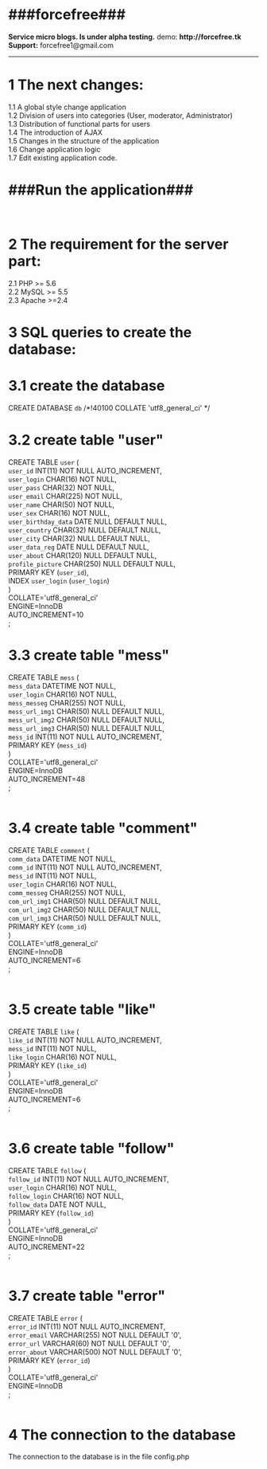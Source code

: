 <h1>###forcefree###</h1>
 <b>Service micro blogs. Is under alpha testing.</b>
 demo: <b>http://forcefree.tk</b><br> 
 <b>Support:</b> forcefree1@gmail.com
<hr>

# <b>1 The next changes:</b><br>
 1.1 A global style change application<br>
 1.2 Division of users into categories (User, moderator, Administrator)<br>
 1.3 Distribution of functional parts for users<br>
 1.4 The introduction of AJAX<br>
 1.5 Changes in the structure of the application<br>
 1.6 Change application logic<br>
 1.7 Edit existing application code.<br>

<b><h1>###Run the application###</h1></b><br>
# <b>2 The requirement for the server part:</b><br>
2.1 PHP >= 5.6<br>
2.2 MySQL >= 5.5<br>
2.3 Apache >=2.4<br>


# <b>3 SQL queries to create the database:</b><br>
# 3.1 create the database<br>
CREATE DATABASE `db` /*!40100 COLLATE 'utf8_general_ci' */<br>
# 3.2 create table "user"<br>
CREATE TABLE `user` (<br>
	`user_id` INT(11) NOT NULL AUTO_INCREMENT,<br>
	`user_login` CHAR(16) NOT NULL,<br>
	`user_pass` CHAR(32) NOT NULL,<br>
	`user_email` CHAR(225) NOT NULL,<br>
	`user_name` CHAR(50) NOT NULL,<br>
	`user_sex` CHAR(16) NOT NULL,<br>
	`user_birthday_data` DATE NULL DEFAULT NULL,<br>
	`user_country` CHAR(32) NULL DEFAULT NULL,<br>
	`user_city` CHAR(32) NULL DEFAULT NULL,<br>
	`user_data_reg` DATE NULL DEFAULT NULL,<br>
	`user_about` CHAR(120) NULL DEFAULT NULL,<br>
	`profile_picture` CHAR(250) NULL DEFAULT NULL,<br>
	PRIMARY KEY (`user_id`),<br>
	INDEX `user_login` (`user_login`)<br>
)<br>
COLLATE='utf8_general_ci'<br>
ENGINE=InnoDB<br>
AUTO_INCREMENT=10<br>
;<br>

# 3.3 create table "mess"<br>
CREATE TABLE `mess` (<br>
	`mess_data` DATETIME NOT NULL,<br>
	`user_login` CHAR(16) NOT NULL,<br>
	`mess_messeg` CHAR(255) NOT NULL,<br>
	`mess_url_img1` CHAR(50) NULL DEFAULT NULL,<br>
	`mess_url_img2` CHAR(50) NULL DEFAULT NULL,<br>
	`mess_url_img3` CHAR(50) NULL DEFAULT NULL,<br>
	`mess_id` INT(11) NOT NULL AUTO_INCREMENT,<br>
	PRIMARY KEY (`mess_id`)<br>
)<br>
COLLATE='utf8_general_ci'<br>
ENGINE=InnoDB<br>
AUTO_INCREMENT=48<br>
;<br>
<br>
# 3.4 create table "comment"<br>
CREATE TABLE `comment` (<br>
	`comm_data` DATETIME NOT NULL,<br>
	`comm_id` INT(11) NOT NULL AUTO_INCREMENT,<br>
	`mess_id` INT(11) NOT NULL,<br>
	`user_login` CHAR(16) NOT NULL,<br>
	`comm_messeg` CHAR(255) NOT NULL,<br>
	`com_url_img1` CHAR(50) NULL DEFAULT NULL,<br>
	`com_url_img2` CHAR(50) NULL DEFAULT NULL,<br>
	`com_url_img3` CHAR(50) NULL DEFAULT NULL,<br>
	PRIMARY KEY (`comm_id`)<br>
)<br>
COLLATE='utf8_general_ci'<br>
ENGINE=InnoDB<br>
AUTO_INCREMENT=6<br>
;<br>
<br>
# 3.5 create table "like"<br>
CREATE TABLE `like` (<br>
	`like_id` INT(11) NOT NULL AUTO_INCREMENT,<br>
	`mess_id` INT(11) NOT NULL,<br>
	`like_login` CHAR(16) NOT NULL,<br>
	PRIMARY KEY (`like_id`)<br>
)<br>
COLLATE='utf8_general_ci'<br>
ENGINE=InnoDB<br>
AUTO_INCREMENT=6<br>
;<br>
<br>
# 3.6 create table "follow"<br>
CREATE TABLE `follow` (<br>
	`follow_id` INT(11) NOT NULL AUTO_INCREMENT,<br>
	`user_login` CHAR(16) NOT NULL,<br>
	`follow_login` CHAR(16) NOT NULL,<br>
	`follow_data` DATE NOT NULL,<br>
	PRIMARY KEY (`follow_id`)<br>
)<br>
COLLATE='utf8_general_ci'<br>
ENGINE=InnoDB<br>
AUTO_INCREMENT=22<br>
;<br>
<br>
# 3.7 create table "error"<br>
CREATE TABLE `error` (<br>
	`error_id` INT(11) NOT NULL AUTO_INCREMENT,<br>
	`error_email` VARCHAR(255) NOT NULL DEFAULT '0',<br>
	`error_url` VARCHAR(60) NOT NULL DEFAULT '0',<br>
	`error_about` VARCHAR(500) NOT NULL DEFAULT '0',<br>
	PRIMARY KEY (`error_id`)<br>
)<br>
COLLATE='utf8_general_ci'<br>
ENGINE=InnoDB<br>
;<br>
<br>
# <b>4 The connection to the database</b><br>
The connection to the database is in the file config.php<br>
